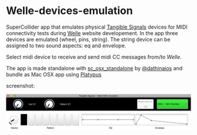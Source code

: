# Welle-devices-emulation
SuperCollider app that emulates physical [Tangible Signals](https://tamlab.ufg.at/projects/tangible-signals/) devices for MIDI connectivity tests during [Welle](https://github.com/JnsVttr/Welle) website developement. In the app three devices are emulated (wheel, pins, string). The string device can be assigned to two sound aspects: eq and envelope.

Select midi device to receive and send midi CC messages from/to _Welle_.

The app is made standalone with [sc_osx_standalone](https://github.com/dathinaios/sc_osx_standalone) by [@dathinaios](https://github.com/dathinaios) and bundle as Mac OSX app using [Platypus](https://sveinbjorn.org/platypus)

screenshot:

![screenshot](./screenshot.png)


